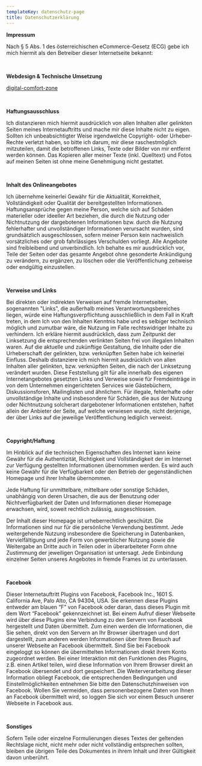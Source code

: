 ```yaml
---
templateKey: datenschutz-page
title: Datenschutzerklärung
---
```

**Impressum**

Nach § 5 Abs. 1 des österreichischen eCommerce-Gesetz (ECG) gebe ich mich hiermit als den Betreiber dieser Internetseite bekannt:

<br/>

**Webdesign & Technische Umsetzung**

[digital-comfort-zone](www.digital-comfort-zone.com)

<br />

**Haftungsausschluss**

Ich distanzieren mich hiermit ausdrücklich von allen Inhalten aller gelinkten Seiten meines Internetauftritts und mache mir diese Inhalte nicht zu eigen. Sollten ich unbeabsichtigter Weise irgendwelche Copyright- oder Urheber-Rechte verletzt haben, so bitte ich darum, mir diese raschestmöglich mitzuteilen, damit die betroffenen Links, Texte oder Bilder von mir entfernt werden können. Das Kopieren aller meiner Texte (inkl. Quelltext) und Fotos auf meinen Seiten ist ohne meine Genehmigung nicht gestattet.

<br />

**Inhalt des Onlineangebotes**

Ich übernehme keinerlei Gewähr für die Aktualität, Korrektheit, Vollständigkeit oder Qualität der bereitgestellten Informationen. Haftungsansprüche gegen meine Person, welche sich auf Schäden materieller oder ideeller Art beziehen, die durch die Nutzung oder Nichtnutzung der dargebotenen Informationen bzw. durch die Nutzung fehlerhafter und unvollständiger Informationen verursacht wurden, sind grundsätzlich ausgeschlossen, sofern meiner Person kein nachweislich vorsätzliches oder grob fahrlässiges Verschulden vorliegt. Alle Angebote sind freibleibend und unverbindlich. Ich behalte es mir ausdrücklich vor, Teile der Seiten oder das gesamte Angebot ohne gesonderte Ankündigung zu verändern, zu ergänzen, zu löschen oder die Veröffentlichung zeitweise oder endgültig einzustellen.

<br />

**Verweise und Links**

Bei direkten oder indirekten Verweisen auf fremde Internetseiten, sogenannten "Links", die außerhalb meines Verantwortungsbereiches liegen, würde eine Haftungsverpflichtung ausschließlich in dem Fall in Kraft treten, in dem Ich von den Inhalten Kenntnis habe und es selbiger technisch möglich und zumutbar wäre, die Nutzung im Falle rechtswidriger Inhalte zu verhindern. Ich erkläre hiermit ausdrücklich, dass zum Zeitpunkt der Linksetzung die entsprechenden verlinkten Seiten frei von illegalen Inhalten waren. Auf die aktuelle und zukünftige Gestaltung, die Inhalte oder die Urheberschaft der gelinkten, bzw. verknüpften Seiten habe ich keinerlei Einfluss. Deshalb distanziere ich mich hiermit ausdrücklich von allen Inhalten aller gelinkten, bzw. verknüpften Seiten, die nach der Linksetzung verändert wurden. Diese Feststellung gilt für alle innerhalb des eigenen Internetangebotes gesetzten Links und Verweise sowie für Fremdeinträge in von dem Unternehmen eingerichteten Services wie Gästebüchern, Diskussionsforen, Mailinglisten und ähnlichem. Für illegale, fehlerhafte oder unvollständige Inhalte und insbesondere für Schäden, die aus der Nutzung oder Nichtnutzung solcherart dargebotener Informationen entstehen, haftet allein der Anbieter der Seite, auf welche verwiesen wurde, nicht derjenige, der über Links auf die jeweilige Veröffentlichung lediglich verweist.

<br />

**Copyright/Haftung**

Im Hinblick auf die technischen Eigenschaften des Internet kann keine Gewähr für die Authentizität, Richtigkeit und Vollständigkeit der im Internet zur Verfügung gestellten Informationen übernommen werden. Es wird auch keine Gewähr für die Verfügbarkeit oder den Betrieb der gegenständlichen Homepage und ihrer Inhalte übernommen.

Jede Haftung für unmittelbare, mittelbare oder sonstige Schäden, unabhängig von deren Ursachen, die aus der Benutzung oder Nichtverfügbarkeit der Daten und Informationen dieser Homepage erwachsen, wird, soweit rechtlich zulässig, ausgeschlossen.

Der Inhalt dieser Homepage ist urheberrechtlich geschützt. Die Informationen sind nur für die persönliche Verwendung bestimmt. Jede weitergehende Nutzung insbesondere die Speicherung in Datenbanken, Vervielfältigung und jede Form von gewerblicher Nutzung sowie die Weitergabe an Dritte auch in Teilen oder in überarbeiteter Form ohne Zustimmung der jeweiligen Organisation ist untersagt. Jede Einbindung einzelner Seiten unseres Angebotes in fremde Frames ist zu unterlassen.

<br />

**Facebook**

Dieser Internetauftritt Plugins von Facebook, Facebook Inc., 1601 S. California Ave, Palo Alto, CA 94304, USA. Sie erkennen diese Plugins entweder am blauen “F” von Facebook oder daran, dass dieses Plugin mit dem Wort “Facebook” gekennzeichnet ist.  Bei einem Aufruf dieser Webseite wird über diese Plugins eine Verbindung zu den Servern von Facebook hergestellt und Daten übermittelt. Zum einen werden die Informationen, die Sie sehen, direkt von den Servern an Ihr Browser übertragen und dort dargestellt, zum anderen werden Informationen über Ihren Besuch auf unserer Webseite an Facebook übermittelt. Sind Sie bei Facebook eingeloggt so können die übermittelten Informationen direkt ihrem Konto zugeordnet werden. Bei einer Interaktion mit den Funktionen des Plugins, z.B. einen Artikel teilen, wird diese Information von Ihrem Browser direkt an Facebook übersendet und dort gespeichert. Die Weiterverarbeitung dieser Information obliegt Facebook, die entsprechenden Bedingungen und Einstellmöglichkeiten entnehmen Sie bitte den Datenschutzhinweisen von Facebook. Wollen Sie vermeiden, dass personenbezogene Daten von Ihnen an Facebook übermittelt wird, so loggen Sie sich vor einem Besuch unserer Webseite in Facebook aus.

<br />

**Sonstiges**

Sofern Teile oder einzelne Formulierungen dieses Textes der geltenden Rechtslage nicht, nicht mehr oder nicht vollständig entsprechen sollten, bleiben die übrigen Teile des Dokumentes in ihrem Inhalt und ihrer Gültigkeit davon unberührt.
